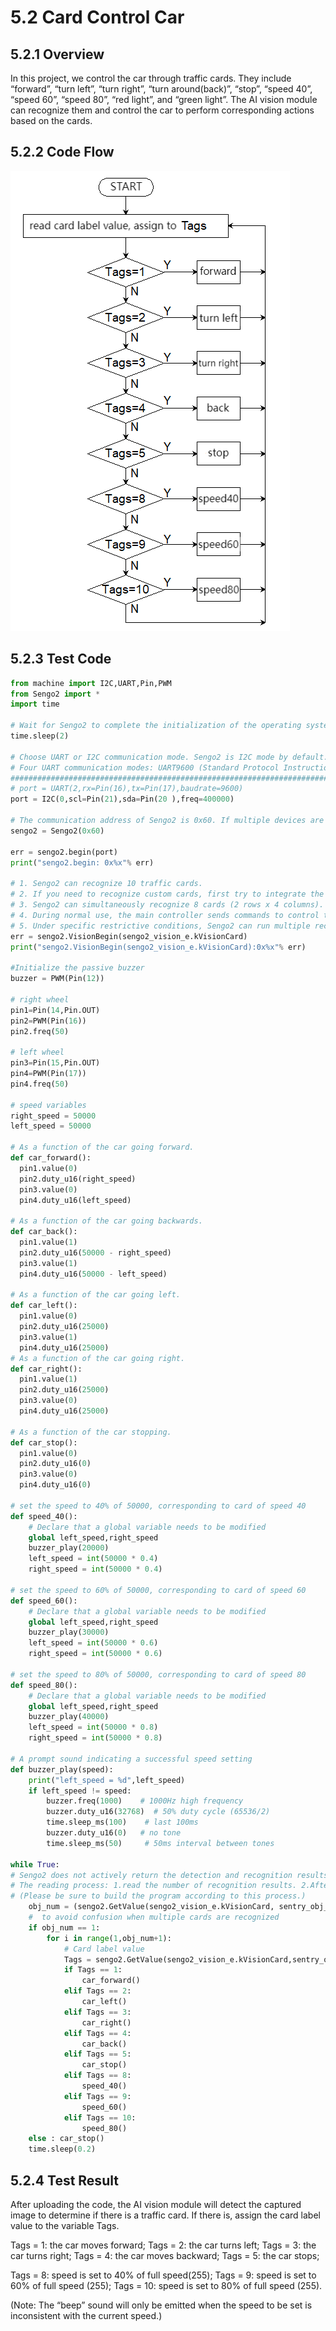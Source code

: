 # 5.2 Card Control Car

## 5.2.1 Overview

In this project, we control the car through traffic cards. They include “forward”, “turn left”, “turn right”, “turn around(back)”, “stop”, “speed 40”, “speed 60”, “speed 80”, “red light”, and “green light”. The AI vision module can recognize them and control the car to perform corresponding actions based on the cards.

## 5.2.2 Code Flow

![b18](./media/b18.png)

## 5.2.3 Test Code

```python
from machine import I2C,UART,Pin,PWM
from Sengo2 import *
import time

# Wait for Sengo2 to complete the initialization of the operating system. This waiting time cannot be removed to prevent the situation where the controller has already developed and sent instructions before Sengo2 has been fully initialized
time.sleep(2)

# Choose UART or I2C communication mode. Sengo2 is I2C mode by default. You can switch between the two by short pressing the mode button.
# Four UART communication modes: UART9600 (Standard Protocol Instruction), UART57600 (Standard Protocol Instruction), UART115200 (Standard Protocol Instruction), Simple9600 (Simple Protocol Instruction)
#########################################################################################################
# port = UART(2,rx=Pin(16),tx=Pin(17),baudrate=9600)
port = I2C(0,scl=Pin(21),sda=Pin(20 ),freq=400000)

# The communication address of Sengo2 is 0x60. If multiple devices are connected to the I2C bus, please avoid address conflicts.
sengo2 = Sengo2(0x60)

err = sengo2.begin(port)
print("sengo2.begin: 0x%x"% err)
 
# 1. Sengo2 can recognize 10 traffic cards.
# 2. If you need to recognize custom cards, first try to integrate the deep learning algorithm; If fialed, you may get a Sentry2, burn Sentry2MV firmware, collect images by yourself to train the model, and then write a python script to call the model.
# 3. Sengo2 can simultaneously recognize 8 cards (2 rows x 4 columns). Generally, the results are output in the order from top to bottom and from left to right.
# 4. During normal use, the main controller sends commands to control the on and off of Sengo2 algorithm, rather than manual operation by joystick.
# 5. Under specific restrictive conditions, Sengo2 can run multiple recognition algorithms in parallel
err = sengo2.VisionBegin(sengo2_vision_e.kVisionCard)
print("sengo2.VisionBegin(sengo2_vision_e.kVisionCard):0x%x"% err)

#Initialize the passive buzzer
buzzer = PWM(Pin(12))

# right wheel
pin1=Pin(14,Pin.OUT)
pin2=PWM(Pin(16))
pin2.freq(50)

# left wheel
pin3=Pin(15,Pin.OUT)
pin4=PWM(Pin(17))
pin4.freq(50)

# speed variables
right_speed = 50000
left_speed = 50000

# As a function of the car going forward.
def car_forward(): 
  pin1.value(0)
  pin2.duty_u16(right_speed) 
  pin3.value(0)
  pin4.duty_u16(left_speed)

# As a function of the car going backwards.
def car_back(): 
  pin1.value(1)
  pin2.duty_u16(50000 - right_speed)  
  pin3.value(1)
  pin4.duty_u16(50000 - left_speed)

# As a function of the car going left.
def car_left(): 
  pin1.value(0)
  pin2.duty_u16(25000)  
  pin3.value(1)
  pin4.duty_u16(25000)
# As a function of the car going right.
def car_right(): 
  pin1.value(1)
  pin2.duty_u16(25000)  
  pin3.value(0)
  pin4.duty_u16(25000)

# As a function of the car stopping.
def car_stop(): 
  pin1.value(0)
  pin2.duty_u16(0)  
  pin3.value(0)
  pin4.duty_u16(0)

# set the speed to 40% of 50000, corresponding to card of speed 40
def speed_40():
    # Declare that a global variable needs to be modified
    global left_speed,right_speed
    buzzer_play(20000)
    left_speed = int(50000 * 0.4)
    right_speed = int(50000 * 0.4)

# set the speed to 60% of 50000, corresponding to card of speed 60
def speed_60():
    # Declare that a global variable needs to be modified
    global left_speed,right_speed
    buzzer_play(30000)
    left_speed = int(50000 * 0.6)
    right_speed = int(50000 * 0.6)

# set the speed to 80% of 50000, corresponding to card of speed 80
def speed_80():
    # Declare that a global variable needs to be modified
    global left_speed,right_speed
    buzzer_play(40000)
    left_speed = int(50000 * 0.8)
    right_speed = int(50000 * 0.8)

# A prompt sound indicating a successful speed setting
def buzzer_play(speed):
    print("left_speed = %d",left_speed)
    if left_speed != speed:
        buzzer.freq(1000)    # 1000Hz high frequency
        buzzer.duty_u16(32768)  # 50% duty cycle (65536/2)
        time.sleep_ms(100)    # last 100ms
        buzzer.duty_u16(0)   # no tone
        time.sleep_ms(50)     # 50ms interval between tones

while True:
# Sengo2 does not actively return the detection and recognition results; it requires the main control board to send instructions for reading.
# The reading process: 1.read the number of recognition results. 2.After receiving the instruction, Sengo2 will refresh the result data. 3.If the number of results is not zero, the board will then send instructions to read the relevant information. 
# (Please be sure to build the program according to this process.)
    obj_num = (sengo2.GetValue(sengo2_vision_e.kVisionCard, sentry_obj_info_e.kStatus))
    #  to avoid confusion when multiple cards are recognized
    if obj_num == 1:
        for i in range(1,obj_num+1):
            # Card label value
            Tags = sengo2.GetValue(sengo2_vision_e.kVisionCard,sentry_obj_info_e.kLabel,i)
            if Tags == 1:
                car_forward()
            elif Tags == 2:
                car_left()
            elif Tags == 3:
                car_right()
            elif Tags == 4:
                car_back()
            elif Tags == 5:
                car_stop()
            elif Tags == 8:
                speed_40()
            elif Tags == 9:
                speed_60()
            elif Tags == 10:
                speed_80()
    else : car_stop()
    time.sleep(0.2)    

```

## 5.2.4 Test Result

After uploading the code, the AI vision module will detect the captured image to determine if there is a traffic card. If there is, assign the card label value to the variable Tags. 

Tags = 1: the car moves forward; Tags = 2: the car turns left; Tags = 3: the car turns right; Tags = 4: the car moves backward; Tags = 5: the car stops; 

Tags = 8: speed is set to 40% of full speed(255); Tags = 9: speed is set to 60% of full speed (255); Tags = 10: speed is set to 80% of full speed (255). 

(Note: The “beep” sound will only be emitted when the speed to be set is inconsistent with the current speed.)

